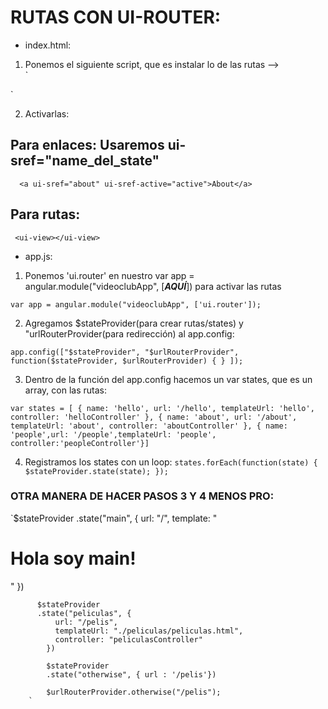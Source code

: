 
# RUTAS CON UI-ROUTER:


- index.html: 
1) Ponemos el siguiente script, que es instalar lo de las rutas -->      
`
<script src="//unpkg.com/@uirouter/angularjs@1.0.7/release/angular-ui-router.min.js"></script>
 `

2) Activarlas:
## Para enlaces: Usaremos ui-sref="name_del_state"
`  <a ui-sref="about" ui-sref-active="active">About</a>`

## Para rutas:
 `  <ui-view></ui-view> `

- app.js: 

1) Ponemos 'ui.router' en nuestro var app = angular.module("videoclubApp", [***AQUÍ***]) para activar las rutas 

  ` var app = angular.module("videoclubApp", ['ui.router']); ` 

2) Agregamos $stateProvider(para crear rutas/states) y "urlRouterProvider(para redirección) al app.config:

  `app.config(["$stateProvider", "$urlRouterProvider", function($stateProvider, $urlRouterProvider) { } ]);`

3) Dentro de la función del app.config hacemos un var states, que es un array, con las rutas:
 
  `var states = [
    { name: 'hello', url: '/hello', templateUrl: 'hello', controller: 'helloController' },
    { name: 'about', url: '/about', templateUrl: 'about', controller: 'aboutController' },
    { name: 'people',url: '/people',templateUrl: 'people', controller:'peopleController'}]`


4) Registramos los states con un loop:
   `states.forEach(function(state) { $stateProvider.state(state); });`


### OTRA MANERA DE HACER PASOS 3 Y 4 MENOS PRO:

 `$stateProvider
        .state("main", {
            url: "/",
            template: "<h1>Hola soy main!</h1>"
          })

          $stateProvider
          .state("peliculas", {
              url: "/pelis",
              templateUrl: "./peliculas/peliculas.html",
              controller: "peliculasController"
            })

            $stateProvider
            .state("otherwise", { url : '/pelis'})
            
            $urlRouterProvider.otherwise("/pelis");
        `


 

